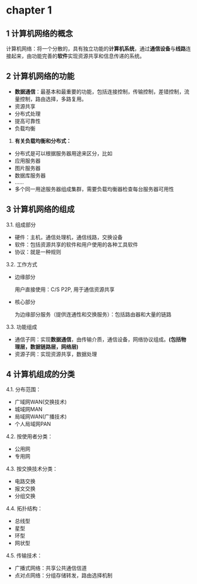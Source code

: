 # chapter 1

## 1 计算机网络的概念

计算机网络：将一个分散的，具有独立功能的**计算机系统**，通过**通信设备**与**线路**连接起来，由功能完善的**软件**实现资源共享和信息传递的系统。

## 2 计算机网络的功能

* **数据通信**：最基本和最重要的功能，包括连接控制，传输控制，差错控制，流量控制，路由选择，多路复用。
* 资源共享
* 分布式处理
* 提高可靠性
* 负载均衡

1. **有关负载均衡和分布式：**

* 分布式是可以根据服务器用途来区分，比如
* 应用服务器
* 图片服务器
* 数据库服务器
* ……
* 多个同一用途服务器组成集群，需要负载均衡器检查每台服务器可用性

## 3 计算机网络的组成

3.1. 组成部分

* 硬件：主机，通信处理机，通信线路，交换设备
* 软件：包括资源共享的软件和用户使用的各种工具软件
* 协议：就是一种规则

3.2. 工作方式

* 边缘部分

  用户直接使用：C/S P2P, 用于通信资源共享

* 核心部分

  为边缘部分服务（提供连通性和交换服务）：包括路由器和大量的链路

3.3. 功能组成

* 通信子网：实现**数据通信**，由传输介质，通信设备，网络协议组成。**\(包括物理层，数据链路层，网络层\)**
* 资源子网：实现资源共享，数据处理

## **4 计算机组成的分类**

4.1. 分布范围：

* 广域网WAN\(交换技术\) 
* 城域网MAN 
* 局域网WAN\(广播技术\) 
* 个人局域网PAN 

4.2. 按使用者分类：

* 公用网 
* 专用网 

4.3. 按交换技术分类：

* 电路交换 
* 报文交换 
* 分组交换 

4.4. 拓扑结构：

* 总线型
* 星型
* 环型
* 网状型 

4.5. 传输技术：

* 广播式网络：共享公共通信信道 
* 点对点网络：分组存储转发，路由选择机制

